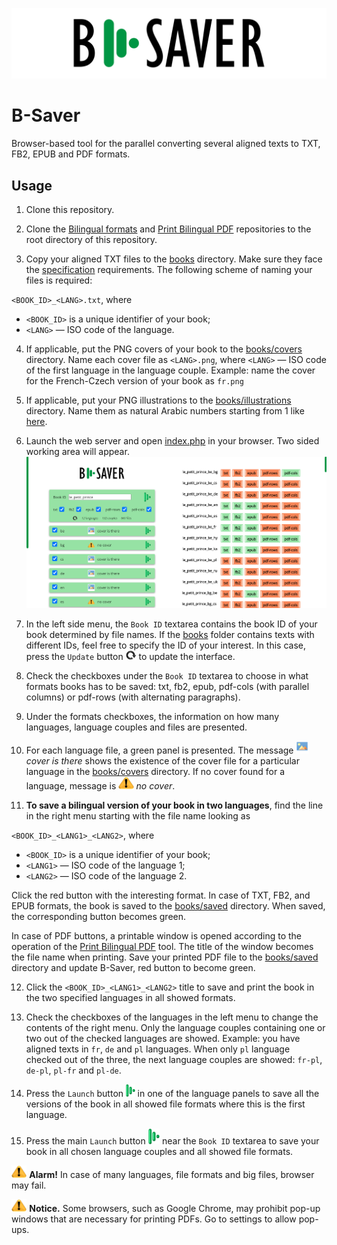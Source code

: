 ![](img/for_readme/logo.png)

# B-Saver

Browser-based tool for the parallel converting several aligned texts to TXT, FB2, EPUB and PDF formats.

## Usage

1. Clone this repository.

2. Clone the [Bilingual formats](https://github.com/bilinguator/bilingual-formats) and [Print Bilingual PDF](https://github.com/bilinguator/print-bilingual-pdf) repositories to the root directory of this repository.
3. Copy your aligned TXT files to the [books](books) directory. Make sure they face the [specification](https://github.com/bilinguator/aligned-texts#aligned-text-files-specification) requirements.
The following scheme of naming your files is required:

`<BOOK_ID>_<LANG>.txt`, where

* `<BOOK_ID>` is a unique identifier of your book;
* `<LANG>` — ISO code of the language.

4. If applicable, put the PNG covers of your book to the [books/covers](books/covers) directory. Name each cover file as `<LANG>.png`, where `<LANG>` — ISO code of the first language in the language couple. Example: name the cover for the French-Czech version of your book as `fr.png`

5. If applicable, put your PNG illustrations to the [books/illustrations](books/illustrations) directory. Name them as natural Arabic numbers starting from 1 like [here](https://github.com/bilinguator/bilingual-formats/tree/main/tests/img).

6. Launch the web server and open [index.php](index.php) in your browser. Two sided working area will appear.
![Interface of B-Saver](img/for_readme/interface.png)

7. In the left side menu, the `Book ID` textarea contains the book ID of your book determined by file names. If the [books](books) folder contains texts with different IDs, feel free to specify the ID of your interest. In this case, press the `Update` button <img src="img/update.svg" alt="Update button" height="15"/> to update the interface.

8. Check the checkboxes under the `Book ID` textarea to choose in what formats books has to be saved: txt, fb2, epub, pdf-cols (with parallel columns) or pdf-rows (with alternating paragraphs).

9. Under the formats checkboxes, the information on how many languages, language couples and files are presented.

10. For each language file, a green panel is presented. The message *<img src="img/cover.svg" alt="Cover is there" height="20"/> cover is there* shows the existence of the cover file for a particular language in the [books/covers](books/covers) directory. If no cover found for a language, message is *<img src="img/alarm.svg" alt="Alarm" height="20"/> no cover*.

11. **To save a bilingual version of your book in two languages**, find the line in the right menu starting with the file name looking as

`<BOOK_ID>_<LANG1>_<LANG2>`, where

* `<BOOK_ID>` is a unique identifier of your book;
* `<LANG1>` — ISO code of the language 1;
* `<LANG2>` — ISO code of the language 2.

Click the red button with the interesting format. In case of TXT, FB2, and EPUB formats, the book is saved to the [books/saved](books/saved) directory. When saved, the corresponding button becomes green.

In case of PDF buttons, a printable window is opened according to the operation of the [Print Bilingual PDF](https://github.com/bilinguator/print-bilingual-pdf) tool. The title of the window becomes the file name when printing. Save your printed PDF file to the [books/saved](books/saved) directory and update B-Saver, red button to become green.

12. Click the `<BOOK_ID>_<LANG1>_<LANG2>` title to save and print the book in the two specified languages in all showed formats.

13. Check the checkboxes of the languages in the left menu to change the contents of the right menu. Only the language couples containing one or two out of the checked languages are showed. Example: you have aligned texts in `fr`, `de` and `pl` languages. When only `pl` language checked out of the three, the next language couples are showed: `fr-pl`, `de-pl`, `pl-fr` and `pl-de`.

14. Press the `Launch` button <img src="img/launch.svg" alt="Launch button" height="20"/> in one of the language panels to save all the versions of the book in all showed file formats where this is the first language.

15. Press the main `Launch` button <img src="img/launch.svg" alt="Launch button" height="25"/> near the `Book ID` textarea to save your book in all chosen language couples and all showed file formats.

<img src="img/alarm.svg" alt="Alarm" height="20"/> **Alarm!** In case of many languages, file formats and big files, browser may fail.

<img src="img/alarm.svg" alt="Alarm" height="20"/> **Notice.** Some browsers, such as Google Chrome, may prohibit pop-up windows that are necessary for printing PDFs. Go to settings to allow pop-ups.